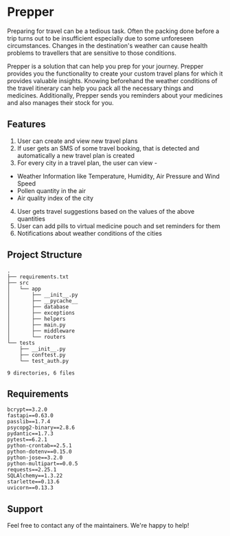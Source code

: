 # Prepper

Preparing for travel can be a tedious task. Often the packing done before a trip turns out to be insufficient especially due to some unforeseen circumstances. Changes in the destination's weather can cause health problems to travellers that are sensitive to those conditions.

Prepper is a solution that can help you prep for your journey. Prepper provides you the functionality to create your custom travel plans for which it provides valuable insights. Knowing beforehand the weather conditions of the travel itinerary can help you pack all the necessary things and medicines. Additionally, Prepper sends you reminders about your medicines and also manages their stock for you.

## Features

1. User can create and view new travel plans
2. If user gets an SMS of some travel booking, that is detected and automatically a new travel plan is created
3. For every city in a travel plan, the user can view -
  - Weather Information like Temperature, Humidity, Air Pressure and Wind Speed
  - Pollen quantity in the air
  - Air quality index of the city
4. User gets travel suggestions based on the values of the above quantities
5. User can add pills to virtual medicine pouch and set reminders for them
6. Notifications about weather conditions of the cities

## Project Structure

```
.
├── requirements.txt
├── src
│   └── app
│       ├── __init__.py
│       ├── __pycache__
│       ├── database
│       ├── exceptions
│       ├── helpers
│       ├── main.py
│       ├── middleware
│       └── routers
└── tests
    ├── __init__.py
    ├── conftest.py
    └── test_auth.py

9 directories, 6 files
```

## Requirements

```
bcrypt==3.2.0
fastapi==0.63.0
passlib==1.7.4
psycopg2-binary==2.8.6
pydantic==1.7.3
pytest==6.2.1
python-crontab==2.5.1
python-dotenv==0.15.0
python-jose==3.2.0
python-multipart==0.0.5
requests==2.25.1
SQLAlchemy==1.3.22
starlette==0.13.6
uvicorn==0.13.3
```

## Support

Feel free to contact any of the maintainers. We're happy to help!
